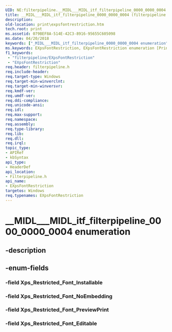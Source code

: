 ```yaml
---
UID: NE:filterpipeline.__MIDL___MIDL_itf_filterpipeline_0000_0000_0004
title: __MIDL___MIDL_itf_filterpipeline_0000_0000_0004 (filterpipeline.h)
description: 
old-location: print\expsfontrestriction.htm
tech.root: print
ms.assetid: 079BEF8A-514E-42C3-8916-95655C605098
ms.date: 04/20/2018
keywords: ["_MIDL___MIDL_itf_filterpipeline_0000_0000_0004 enumeration"]
ms.keywords: EXpsFontRestriction, EXpsFontRestriction enumeration [Print Devices], Xps_Restricted_Font_Editable, Xps_Restricted_Font_Installable, Xps_Restricted_Font_NoEmbedding, Xps_Restricted_Font_PreviewPrint, __MIDL___MIDL_itf_filterpipeline_0000_0000_0004, filterpipeline/EXpsFontRestriction, filterpipeline/Xps_Restricted_Font_Editable, filterpipeline/Xps_Restricted_Font_Installable, filterpipeline/Xps_Restricted_Font_NoEmbedding, filterpipeline/Xps_Restricted_Font_PreviewPrint, print.expsfontrestriction
f1_keywords:
 - "filterpipeline/EXpsFontRestriction"
 - "EXpsFontRestriction"
req.header: filterpipeline.h
req.include-header: 
req.target-type: Windows
req.target-min-winverclnt: 
req.target-min-winversvr: 
req.kmdf-ver: 
req.umdf-ver: 
req.ddi-compliance: 
req.unicode-ansi: 
req.idl: 
req.max-support: 
req.namespace: 
req.assembly: 
req.type-library: 
req.lib: 
req.dll: 
req.irql: 
topic_type:
- APIRef
- kbSyntax
api_type:
- HeaderDef
api_location:
- Filterpipeline.h
api_name:
- EXpsFontRestriction
targetos: Windows
req.typenames: EXpsFontRestriction
---
```


# __MIDL___MIDL_itf_filterpipeline_0000_0000_0004 enumeration


## -description





## -enum-fields




### -field Xps_Restricted_Font_Installable


### -field Xps_Restricted_Font_NoEmbedding


### -field Xps_Restricted_Font_PreviewPrint


### -field Xps_Restricted_Font_Editable


